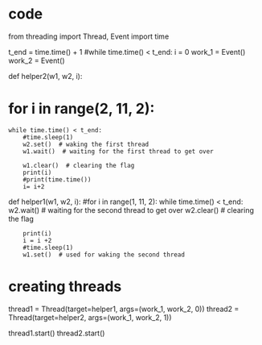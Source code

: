 # code
from threading import Thread, Event
import time

t_end = time.time() +  1
#while time.time() < t_end:
i = 0
work_1 = Event()
work_2 = Event()

def helper2(w1, w2, i):
   # for i in range(2, 11, 2):
    while time.time() < t_end:
        #time.sleep(1)
        w2.set()  # waking the first thread
        w1.wait()  # waiting for the first thread to get over
       
        w1.clear()  # clearing the flag
        print(i)
        #print(time.time())
        i= i+2

def helper1(w1, w2, i):
    #for i in range(1, 11, 2):
    while time.time() < t_end:
        w2.wait()  # waiting for the second thread to get over
        w2.clear()  # clearing the flag
        
        print(i)
        i = i +2
        #time.sleep(1)
        w1.set()  # used for waking the second thread


# creating threads
thread1 = Thread(target=helper1, args=(work_1, work_2, 0))
thread2 = Thread(target=helper2, args=(work_1, work_2, 1))

thread1.start()
thread2.start()
